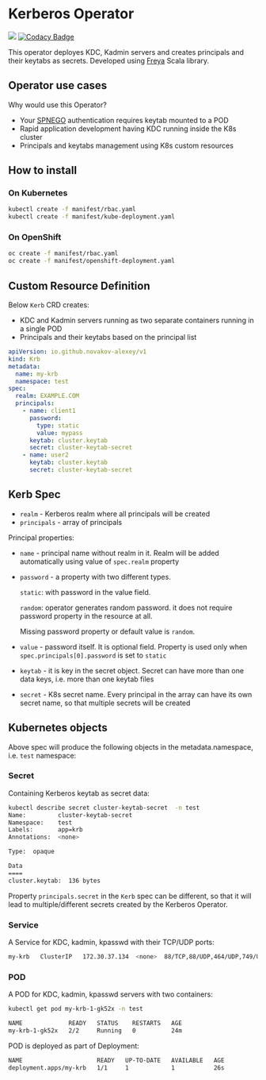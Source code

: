# Kerberos Operator

![](https://github.com/novakov-alexey/krb-operator/workflows/Scala%20CI/badge.svg?branch=master)
[![Codacy Badge](https://api.codacy.com/project/badge/Grade/a82d2fa75a3d45828c98b11499d8be95)](https://www.codacy.com/manual/novakov.alex/krb-operator?utm_source=github.com&amp;utm_medium=referral&amp;utm_content=novakov-alexey/krb-operator&amp;utm_campaign=Badge_Grade)

This operator deployes KDC, Kadmin servers and creates principals and their keytabs as secrets.
Developed using [Freya](https://github.com/novakov-alexey/freya) Scala library.

## Operator use cases

Why would use this Operator?

-   Your [SPNEGO](https://en.wikipedia.org/wiki/SPNEGO) authentication requires keytab mounted to a POD
-   Rapid application development having KDC running inside the K8s cluster
-   Principals and keytabs management using K8s custom resources 

## How to install

### On Kubernetes

```bash
kubectl create -f manifest/rbac.yaml
kubectl create -f manifest/kube-deployment.yaml
```

### On OpenShift

```bash
oc create -f manifest/rbac.yaml
oc create -f manifest/openshift-deployment.yaml
```

## Custom Resource Definition

Below `Kerb` CRD creates:

-   KDC and Kadmin servers running as two separate containers running in a single POD
-   Principals and their keytabs based on the principal list 

```yaml
apiVersion: io.github.novakov-alexey/v1
kind: Krb
metadata:
  name: my-krb
  namespace: test
spec:
  realm: EXAMPLE.COM
  principals:
    - name: client1
      password:
        type: static
        value: mypass
      keytab: cluster.keytab
      secret: cluster-keytab-secret
    - name: user2
      keytab: cluster.keytab
      secret: cluster-keytab-secret
```

## Kerb Spec

-   `realm` - Kerberos realm where all principals will be created
-   `principals` - array of principals 

Principal properties:

-   `name` - principal name without realm in it. Realm will be added automatically using value of `spec.realm` property

-   `password` - a property with two different types. 

    `static`: with password in the value field. 
    
    `random`: operator generates random password. it does not require password property in the resource at all.    
    
    Missing password property or default value is `random`.     

-   `value` - password itself. It is optional field. Property is used only when `spec.principals[0].password` is set to `static`

-   `keytab` - it is key in the secret object. Secret can have more than one data keys, i.e. more than one keytab files

-   `secret` - K8s secret name. Every principal in the array can have its own secret name, so that multiple secrets will be created

## Kubernetes objects

Above spec will produce the following objects in the metadata.namespace, i.e. `test` namespace:

### Secret

Containing Kerberos keytab as secret data:

```bash
kubectl describe secret cluster-keytab-secret  -n test
Name:         cluster-keytab-secret
Namespace:    test
Labels:       app=krb
Annotations:  <none>

Type:  opaque

Data
====
cluster.keytab:  136 bytes
```

Property `principals.secret` in the `Kerb` spec can be different, so that it will lead to multiple/different 
secrets created by the Kerberos Operator.

### Service

A Service for KDC, kadmin, kpasswd with their TCP/UDP ports:  

```bash
my-krb   ClusterIP   172.30.37.134  <none>  88/TCP,88/UDP,464/UDP,749/UDP,749/TCP
```

### POD

A POD for KDC, kadmin, kpasswd servers with two containers:

```bash
kubectl get pod my-krb-1-gk52x -n test

NAME             READY   STATUS    RESTARTS   AGE
my-krb-1-gk52x   2/2     Running   0          24m
```

POD is deployed as part of Deployment:

```bash
NAME                     READY   UP-TO-DATE   AVAILABLE   AGE
deployment.apps/my-krb   1/1     1            1           26s
```